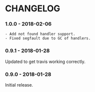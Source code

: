 # CHANGELOG

### 1.0.0 - 2018-02-06

	- Add not found handler support.
	- Fixed segfault due to GC of handlers.
	
### 0.9.1 - 2018-01-28

Updated to get travis working correctly.

### 0.9.0 - 2018-01-28

Initial release.
